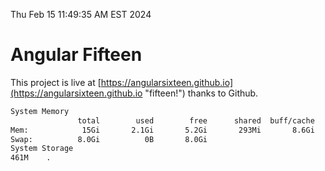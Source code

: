 Thu Feb 15 11:49:35 AM EST 2024

# Angular Fifteen


This project is live at [https://angularsixteen.github.io](https://angularsixteen.github.io "fifteen!") thanks to Github.

```bash
System Memory
               total        used        free      shared  buff/cache   available
Mem:            15Gi       2.1Gi       5.2Gi       293Mi       8.6Gi        13Gi
Swap:          8.0Gi          0B       8.0Gi
System Storage
461M	.
```
```bash

